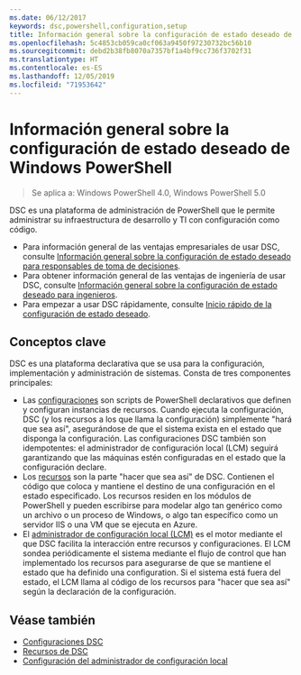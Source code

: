 ```yaml
---
ms.date: 06/12/2017
keywords: dsc,powershell,configuration,setup
title: Información general sobre la configuración de estado deseado de Windows PowerShell
ms.openlocfilehash: 5c4853cb059ca0cf063a9450f97230732bc56b10
ms.sourcegitcommit: debd2b38fb8070a7357bf1a4bf9cc736f3702f31
ms.translationtype: HT
ms.contentlocale: es-ES
ms.lasthandoff: 12/05/2019
ms.locfileid: "71953642"
---
```

# <a name="windows-powershell-desired-state-configuration-overview"></a>Información general sobre la configuración de estado deseado de Windows PowerShell

> Se aplica a: Windows PowerShell 4.0, Windows PowerShell 5.0

DSC es una plataforma de administración de PowerShell que le permite administrar su infraestructura de desarrollo y TI con configuración como código.

- Para información general de las ventajas empresariales de usar DSC, consulte [Información general sobre la configuración de estado deseado para responsables de toma de decisiones](decisionMaker.md).
- Para obtener información general de las ventajas de ingeniería de usar DSC, consulte [Información general sobre la configuración de estado deseado para ingenieros](DscForEngineers.md).
- Para empezar a usar DSC rápidamente, consulte [Inicio rápido de la configuración de estado deseado](../quickstarts/website-quickstart.md).

## <a name="key-concepts"></a>Conceptos clave

DSC es una plataforma declarativa que se usa para la configuración, implementación y administración de sistemas. Consta de tres componentes principales:

- Las [configuraciones](../configurations/configurations.md) son scripts de PowerShell declarativos que definen y configuran instancias de recursos.
    Cuando ejecuta la configuración, DSC (y los recursos a los que llama la configuración) simplemente "hará que sea así", asegurándose de que el sistema exista en el estado que disponga la configuración.
    Las configuraciones DSC también son idempotentes: el administrador de configuración local (LCM) seguirá garantizando que las máquinas estén configuradas en el estado que la configuración declare.
- Los [recursos](../resources/resources.md) son la parte "hacer que sea así" de DSC. Contienen el código que coloca y mantiene el destino de una configuración en el estado especificado.
    Los recursos residen en los módulos de PowerShell y pueden escribirse para modelar algo tan genérico como un archivo o un proceso de Windows, o algo tan específico como un servidor IIS o una VM que se ejecuta en Azure.
- El [administrador de configuración local (LCM)](../managing-nodes/metaConfig.md) es el motor mediante el que DSC facilita la interacción entre recursos y configuraciones.
    El LCM sondea periódicamente el sistema mediante el flujo de control que han implementado los recursos para asegurarse de que se mantiene el estado que ha definido una configuration.
    Si el sistema está fuera del estado, el LCM llama al código de los recursos para "hacer que sea así" según la declaración de la configuración.

## <a name="see-also"></a>Véase también

- [Configuraciones DSC](../configurations/configurations.md)
- [Recursos de DSC](../resources/resources.md)
- [Configuración del administrador de configuración local](../managing-nodes/metaConfig.md)
